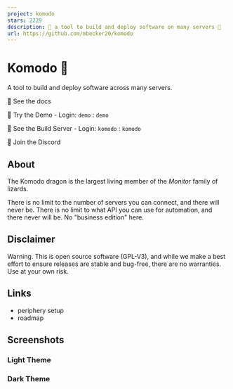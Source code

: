 ```yaml
---
project: komodo
stars: 2229
description: 🦎 a tool to build and deploy software on many servers 🦎
url: https://github.com/mbecker20/komodo
---
```


Komodo 🦎
=========

A tool to build and deploy software across many servers.

🦎 See the docs

🦎 Try the Demo - Login: `demo` : `demo`

🦎 See the Build Server - Login: `komodo` : `komodo`

🦎 Join the Discord

About
-----

The Komodo dragon is the largest living member of the _Monitor_ family of lizards.

There is no limit to the number of servers you can connect, and there will never be. There is no limit to what API you can use for automation, and there never will be. No "business edition" here.

Disclaimer
----------

Warning. This is open source software (GPL-V3), and while we make a best effort to ensure releases are stable and bug-free, there are no warranties. Use at your own risk.

Links
-----

-   periphery setup
-   roadmap

Screenshots
-----------

### Light Theme

### Dark Theme
